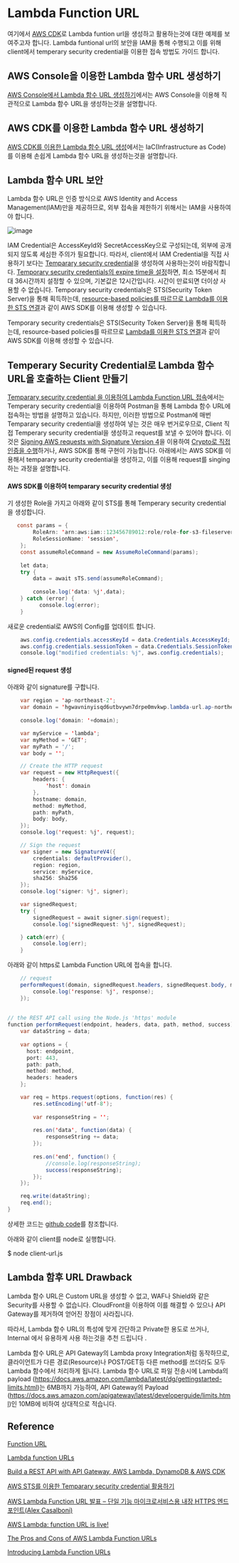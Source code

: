# Lambda Function URL

여기에서 [AWS CDK](https://github.com/kyopark2014/technical-summary/blob/main/cdk-introduction.md)로 Lambda funtion url을 생성하고 활용하는것에 대한 예제를 보여주고자 합니다. Lambda funtional url의 보안을 IAM을 통해 수행되고 이를 위해 client에서 temperary security credential을 이용한 접속 방법도 가이드 합니다. 


## AWS Console을 이용한 Lambda 함수 URL 생성하기

[AWS Console에서 Lambda 함수 URL 생성하기](https://github.com/kyopark2014/lambda-function-url/blob/main/console.md)에서는 AWS Console을 이용해 직관적으로 Lambda 함수 URL을 생성하는것을 설명합니다. 

## AWS CDK를 이용한 Lambda 함수 URL 생성하기
 
[AWS CDK를 이용한 Lambda 함수 URL 생성](https://github.com/kyopark2014/lambda-function-url/blob/main/cdk-lambda/README.md)에서는 IaC(Infrastructure as Code)를 이용해 손쉽게 Lambda 함수 URL을 생성하는것을 설명합니다. 

## Lambda 함수 URL 보안

Lambda 함수 URL은 인증 방식으로 AWS Identity and Access Management(IAM)만을 제공하므로, 외부 접속을 제한하기 위해서는 IAM을 사용하여야 합니다. 

![image](https://user-images.githubusercontent.com/52392004/171420558-e491ca84-b26e-43c5-af95-a1da86493bb9.png)

IAM Credential은 AccessKeyId와 SecretAccessKey으로 구성되는데, 외부에 공개되지 않도록 세심한 주의가 필요합니다. 따라서, client에서 IAM Credential을 직접 사용하기 보다는 [Temparary security credential](https://docs.aws.amazon.com/ko_kr/IAM/latest/UserGuide/id_credentials_temp.html)을 생성하여 사용하는것이 바람직합니다. [Temporary security credentials의 expire time을 설정](https://docs.aws.amazon.com/sdk-for-java/v1/developer-guide/prog-services-sts.html)하면,  최소 15분에서 최대 36시간까지 설정할 수 있으며, 기본값은 12시간입니다. 시간이 만료되면 더이상 사용할 수 없습니다.
Temporary security credentials은 STS(Security Token Server)을 통해 획득하는데, [resource-based policies를 따르므로 Lambda를 이용한 STS 연결](https://github.com/kyopark2014/aws-security-token-service/tree/main/lambda-for-sts)과 같이 AWS SDK를 이용해 생성할 수 있습니다.


Temporary security credentials은 STS(Security Token Server)을 통해 획득하는데, resource-based policies를 따르므로 [Lambda를 이용한 STS 연결](https://github.com/kyopark2014/aws-security-token-service/tree/main/lambda-for-sts)과 같이 AWS SDK를 이용해 생성할 수 있습니다. 



## Temperary Security Credential로 Lambda 함수 URL을 호출하는 Client 만들기 

[Temparary security credential 을 이용하여 Lambda Function URL 접속](https://github.com/kyopark2014/aws-security-token-service/blob/main/lambda-invation-using-temp-credential.md)에서는 Temperary security credential을 이용하여 Postman을 통해 Lambda 함수 URL에 접속하는 방법을 설명하고 있습니다. 하지만, 이러한 방법으로 Postman에 매번 Temparary security credential을 생성하여 넣는 것은 매우 번거로우므로, Client 직접 Temperary security credential을 생성하고 request를 보낼 수 있어야 합니다. 이것은 [Signing AWS requests with Signature Version 4](https://docs.aws.amazon.com/general/latest/gr/sigv4_signing.html)을 이용하여 [Crypto로 직접 인증을 수행](https://github.com/kyopark2014/aws-security-token-service/tree/main/lambda-for-authentification-request-using-crypto)하거나, AWS SDK를 통해 구현이 가능합니다. 아래에서는 AWS SDK를 이용해서 temparary security credential을 생성하고, 이를 이용해 request를 singing하는 과정을 설명합니다. 


#### AWS SDK를 이용하여 temparary security credential 생성

기 생성한 Role을 가지고 아래와 같이 STS를 통해 Temperary security credential을 생성합니다.

```java
   const params = {
        RoleArn: 'arn:aws:iam::123456789012:role/role-for-s3-fileserver',
        RoleSessionName: 'session',
    };
    const assumeRoleCommand = new AssumeRoleCommand(params);
    
    let data;
    try {
        data = await sTS.send(assumeRoleCommand);
    
        console.log('data: %j',data);
    } catch (error) {
          console.log(error);
    }
```

새로운 credential로 AWS의 Config를 업데이트 합니다.

```java
    aws.config.credentials.accessKeyId = data.Credentials.AccessKeyId;
    aws.config.credentials.sessionToken = data.Credentials.SessionToken;
    console.log("modified credentials: %j", aws.config.credentials);
```

#### signed된 request 생성 

아래와 같이 signature를 구합니다.

```java
    var region = 'ap-northeast-2';
    var domain = 'hgwavninyisqd6utbvywn7drpe0mvkwp.lambda-url.ap-northeast-2.on.aws';
    
    console.log('domain: '+domain);

    var myService = 'lambda';
    var myMethod = 'GET';
    var myPath = '/';
    var body = '';

    // Create the HTTP request
    var request = new HttpRequest({
        headers: {
            'host': domain
        },
        hostname: domain,
        method: myMethod,
        path: myPath,
        body: body,
    });
    console.log('request: %j', request);

    // Sign the request
    var signer = new SignatureV4({
        credentials: defaultProvider(),
        region: region,
        service: myService,
        sha256: Sha256
    });
    console.log('signer: %j', signer);

    var signedRequest;
    try {
        signedRequest = await signer.sign(request);
        console.log('signedRequest: %j', signedRequest);

    } catch(err) {
        console.log(err);
    }
```

아래와 같이 https로 Lambda Function URL에 접속을 합니다.

```java
    // request
    performRequest(domain, signedRequest.headers, signedRequest.body, myPath, myMethod, function(response) {    
        console.log('response: %j', response);
    });
    
    
// the REST API call using the Node.js 'https' module
function performRequest(endpoint, headers, data, path, method, success) {
    var dataString = data;
  
    var options = {
      host: endpoint,
      port: 443,
      path: path,
      method: method,
      headers: headers
    };

    var req = https.request(options, function(res) {
        res.setEncoding('utf-8');
    
        var responseString = '';
    
        res.on('data', function(data) {
            responseString += data;
        });
    
        res.on('end', function() {
            //console.log(responseString);
            success(responseString);
        });
    });

    req.write(dataString);
    req.end();
} 
```

상세한 코드는 [github code](https://github.com/kyopark2014/aws-security-token-service/blob/main/client/client-url.js)를 참조합니다.

아래와 같이 client를 node로 실행합니다.

$ node client-url.js



## Lambda 함후 URL Drawback

Lambda 함수 URL은 Custom URL을 생성할 수 없고, WAF나 Shield와 같은 Security를 사용할 수 없습니다. CloudFront을 이용하여 이를 해결할 수 있으나 API Gateway를 제거하여 얻어진 장점이 사라집니다. 

따라서, Lambda 함수 URL의 특성에 맞게 간단하고 Private한 용도로 쓰거나, Internal 에서 유용하게 사용 하는것을 추천 드립니다 .

Lambda 함수 URL은 API Gateway의 Lambda proxy Integration처럼 동작하므로, 클라이언트가 다른 경로(Resource)나 POST/GET등 다른 method를 쓰더라도 모두 Lambda 함수에서 처리하게 됩니다. 
Lambda 함수 URL로 파일 전송시에 Lambda의 payload (https://docs.aws.amazon.com/lambda/latest/dg/gettingstarted-limits.html)는 6MB까지 가능하여, API Gateway의 Payload (https://docs.aws.amazon.com/apigateway/latest/developerguide/limits.html)인 10MB에 비하여 상대적으로 적습니다. 


## Reference 
  
[Function URL](https://docs.aws.amazon.com/cdk/api/v1/docs/aws-lambda-readme.html#function-url)

  
[Lambda function URLs](https://docs.aws.amazon.com/lambda/latest/dg/lambda-urls.html?icmpid=docs_lambda_help)
    
[Build a REST API with API Gateway, AWS Lambda, DynamoDB & AWS CDK](https://faun.pub/build-a-rest-api-with-api-gateway-aws-lambda-dynamodb-aws-cdk-616d1e17c128)

[AWS STS를 이용한 Temparary security credential 활용하기](https://github.com/kyopark2014/aws-security-token-service)

[AWS Lambda Function URL 발표 – 단일 기능 마이크로서비스용 내장 HTTPS 엔드포인트(Alex Casalboni)](https://aws.amazon.com/ko/blogs/korea/announcing-aws-lambda-function-urls-built-in-https-endpoints-for-single-function-microservices/)

[AWS Lambda: function URL is live!](https://lumigo.io/blog/aws-lambda-function-url-is-live/)

[The Pros and Cons of AWS Lambda Function URLs](https://levelup.gitconnected.com/the-pros-and-cons-of-aws-lambda-function-urls-5868c9dacf20)

[Introducing Lambda Function URLs](https://dev.to/aws-builders/introducing-lambda-function-urls-4ahd)


